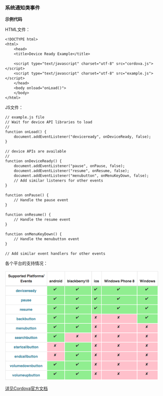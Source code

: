 ### 系统通知类事件
**示例代码**

HTML文件：

    
    <!DOCTYPE html>
    <html>
        <head>
        <title>Device Ready Example</title>
    
        <script type="text/javascript" charset="utf-8" src="cordova.js"></script>
        <script type="text/javascript" charset="utf-8" src="example.js"></script>
        </head>
        <body onload="onLoad()">
        </body>
    </html>
    

JS文件：

    
    // example.js file
    // Wait for device API libraries to load
    //
    function onLoad() {
        document.addEventListener("deviceready", onDeviceReady, false);
    }
    
    // device APIs are available
    //
    function onDeviceReady() {
        document.addEventListener("pause", onPause, false);
        document.addEventListener("resume", onResume, false);
        document.addEventListener("menubutton", onMenuKeyDown, false);
        // Add similar listeners for other events
    }
    
    function onPause() {
        // Handle the pause event
    }
    
    function onResume() {
        // Handle the resume event
    }
    
    function onMenuKeyDown() {
        // Handle the menubutton event
    }
    
    // Add similar event handlers for other events
    
    
各个平台的支持情况：

![platforms](/native/res/platforms.png)


[详见Cordova官方文档](http://cordova.apache.org/docs/en/latest/cordova/events/events.html)